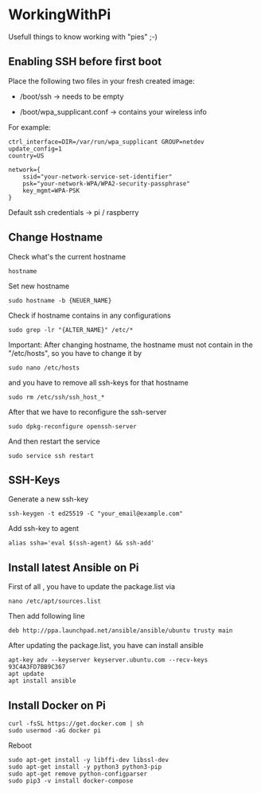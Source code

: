 # WorkingWithPi
Usefull things to know working with "pies" ;-)


## Enabling SSH before first boot
Place the following two files in your fresh created image:

- /boot/ssh -> needs to be empty

- /boot/wpa_supplicant.conf -> contains your wireless info

For example:

```
ctrl_interface=DIR=/var/run/wpa_supplicant GROUP=netdev
update_config=1
country=US

network={
	ssid="your-network-service-set-identifier"
	psk="your-network-WPA/WPA2-security-passphrase"
	key_mgmt=WPA-PSK
}
```

Default ssh credentials -> pi / raspberry

## Change Hostname

Check what's the current hostname
```
hostname
```

Set new hostname
```
sudo hostname -b {NEUER_NAME}
```

Check if hostname contains in any configurations
```
sudo grep -lr "{ALTER_NAME}" /etc/*
```

Important: After changing hostname, the hostname must not contain in the "/etc/hosts", so you have to change it by
```
sudo nano /etc/hosts
```

and you have to remove all ssh-keys for that hostname
```
sudo rm /etc/ssh/ssh_host_*
```

After that we have to reconfigure the ssh-server
```
sudo dpkg-reconfigure openssh-server
```

And then restart the service
```
sudo service ssh restart
```

## SSH-Keys

Generate a new ssh-key
```
ssh-keygen -t ed25519 -C "your_email@example.com"
```

Add ssh-key to agent
```
alias ssha='eval $(ssh-agent) && ssh-add'
```

## Install latest Ansible on Pi
First of all , you have to update the package.list via 
```
nano /etc/apt/sources.list
```

Then add following line
```
deb http://ppa.launchpad.net/ansible/ansible/ubuntu trusty main
```

After updating the package.list, you have can install ansible
```
apt-key adv --keyserver keyserver.ubuntu.com --recv-keys 93C4A3FD7BB9C367
apt update
apt install ansible
```

## Install Docker on Pi

```
curl -fsSL https://get.docker.com | sh
sudo usermod -aG docker pi
```

Reboot

```
sudo apt-get install -y libffi-dev libssl-dev
sudo apt-get install -y python3 python3-pip
sudo apt-get remove python-configparser
sudo pip3 -v install docker-compose
```
